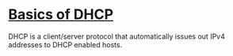 # [Basics of DHCP](https://www.youtube.com/playlist?list=PL2hKQy_4SrFsrMMaHH6wJ5cjjeudA60Bf)

DHCP is a client/server protocol that automatically issues out IPv4 addresses to DHCP enabled hosts.
